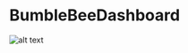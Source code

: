 # BumbleBeeDashboard


![alt text](https://github.com/[username]/[reponame]/blob/[branch]/image.jpg?raw=true)
